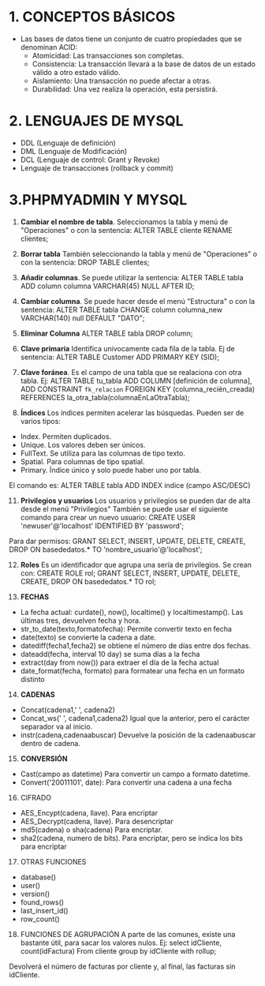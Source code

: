 # 1. CONCEPTOS BÁSICOS
* Las bases de datos tiene un conjunto de cuatro propiedades que se denominan ACID:
  - Atomicidad: Las transacciones son completas.
  - Consistencia: La transacción llevará a la base de datos de un estado válido a otro estado válido.
  - Aislamiento: Una transacción no puede afectar a otras.
  - Durabilidad: Una vez realiza la operación, esta persistirá.
 
 # 2. LENGUAJES DE MYSQL
 * DDL (Lenguaje de definición)
 * DML (Lenguaje de Modificación)
 * DCL (Lenguaje de control: Grant y Revoke)
 * Lenguaje de transacciones (rollback y commit)

# 3.PHPMYADMIN Y MYSQL
1. **Cambiar el nombre de tabla**. Seleccionamos la tabla y menú de "Operaciones" o con la sentencia: ALTER TABLE cliente RENAME clientes;
2. **Borrar tabla** También seleccionando la tabla y menú de "Operaciones" o con la sentencia: DROP TABLE clientes;
3. **Añadir columnas**. Se puede utilizar la sentencia: ALTER TABLE tabla ADD column columna VARCHAR(45) NULL AFTER ID;
4. **Cambiar columna**. Se puede hacer desde el menú "Estructura" o con la sentencia: ALTER TABLE tabla CHANGE column columna_new VARCHAR(140) null DEFAULT "DATO";
5. **Eliminar Columna** ALTER TABLE tabla DROP column;
6. **Clave primaria** Identifica univocamente cada fila de la tabla. Ej de sentencia: 
ALTER TABLE Customer ADD PRIMARY KEY (SID);

8. **Clave foránea**. Es el campo de una tabla que se realaciona con otra tabla. Ej: 
ALTER TABLE tu_tabla
    ADD COLUMN [definición de columna],
    ADD CONSTRAINT `fk_relacion` FOREIGN KEY (columna_recién_creada)
        REFERENCES la_otra_tabla(columnaEnLaOtraTabla);

10. **Índices** Los índices permiten acelerar las búsquedas. Pueden ser de varios tipos:
  - Index. Permiten duplicados.
  - Unique. Los valores deben ser únicos.
  - FullText. Se utiliza para las columnas de tipo texto.
  - Spatial. Para columnas de tipo spatial.
  - Primary. Índice único y solo puede haber uno por tabla.

El comando es: ALTER TABLE tabla ADD INDEX indice (campo ASC/DESC)

11. **Privilegios y usuarios** Los usuarios y privilegios se pueden dar de alta desde el menú "Privilegios"
También se puede usar el siguiente comando para crear un nuevo usuario: 
CREATE USER 'newuser'@'localhost' IDENTIFIED BY 'password'; 

Para dar permisos:
GRANT SELECT, INSERT, UPDATE, DELETE, CREATE, DROP ON basededatos.* TO 'nombre_usuario'@'localhost';

12. **Roles** Es un identificador que agrupa una sería de privilegios. Se crean con:
CREATE ROLE rol;
GRANT SELECT, INSERT, UPDATE, DELETE, CREATE, DROP ON basededatos.* TO rol;

13. **FECHAS**
- La fecha actual: curdate(), now(), localtime() y localtimestamp(). Las últimas tres, devuelven fecha y hora.
- str_to_date(texto,formatofecha): Permite convertir texto en fecha
- date(texto) se convierte la cadena a date.
- datediff(fecha1,fecha2) se obtiene el número de días entre dos fechas.
- dateadd(fecha, interval 10 day) se suma días a la fecha
- extract(day from now()) para extraer el día de la fecha actual
- date_format(fecha, formato) para formatear una fecha en un formato distinto

14. **CADENAS**
- Concat(cadena1,' ', cadena2)
- Concat_ws(' ', cadena1,cadena2) Igual que la anterior, pero el carácter separador va al inicio.
- instr(cadena,cadenaabuscar) Devuelve la posición de la cadenaabuscar dentro de cadena.

15. **CONVERSIÓN**
- Cast(campo as datetime) Para convertir un campo a formato datetime.
- Convert('20011101', date): Para convertir una cadena a una fecha

16. CIFRADO
- AES_Encypt(cadena, llave). Para encriptar
- AES_Decrypt(cadena, llave). Para desencriptar
- md5(cadena) o sha(cadena) Para encriptar.
- sha2(cadena, numero de bits). Para encriptar, pero se indica los bits para encriptar

17. OTRAS FUNCIONES
- database()
- user()
- version()
- found_rows()
- last_insert_id()
- row_count()

18. FUNCIONES DE AGRUPACIÓN
A parte de las comunes, existe una bastante útil, para sacar los valores nulos.
Ej: select idCliente, count(idFactura) From cliente group by idCliente with rollup;

Devolverá el número de facturas por cliente y, al final, las facturas sin idCliente.





